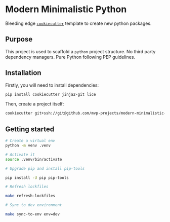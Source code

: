 # Modern Minimalistic Python

Bleeding edge [`cookiecutter`](https://cookiecutter.readthedocs.io/en/latest/) template to create new python packages.

## Purpose
This project is used to scaffold a `python` project structure. No third party dependency managers. Pure Python following PEP guidelines.

## Installation

Firstly, you will need to install dependencies:

```bash
pip install cookiecutter jinja2-git lice
```

Then, create a project itself:

```bash
cookiecutter git+ssh://git@github.com/mvp-projects/modern-minimalistic-py
```

## Getting started

```bash
# Create a virtual env
python -m venv .venv

# Activate it
source .venv/bin/activate

# Upgrade pip and install pip-tools

pip install -U pip pip-tools

# Refresh lockfiles

make refresh-lockfiles 

# Sync to dev environment

make sync-to-env env=dev
```
